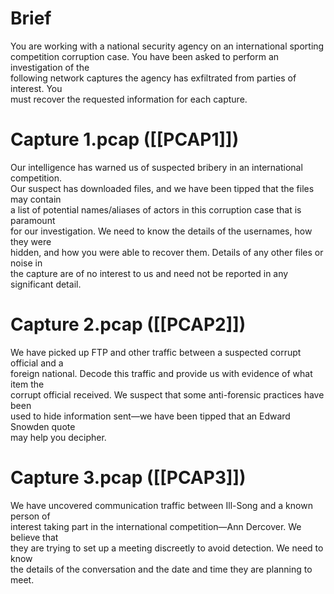 # Brief
You are working with a national security agency on an international sporting  
competition corruption case. You have been asked to perform an investigation of the  
following network captures the agency has exfiltrated from parties of interest. You  
must recover the requested information for each capture.

# Capture 1.pcap ([[PCAP1]])
Our intelligence has warned us of suspected bribery in an international competition.  
Our suspect has downloaded files, and we have been tipped that the files may contain  
a list of potential names/aliases of actors in this corruption case that is paramount  
for our investigation. We need to know the details of the usernames, how they were  
hidden, and how you were able to recover them. Details of any other files or noise in  
the capture are of no interest to us and need not be reported in any significant detail.  

# Capture 2.pcap ([[PCAP2]])
We have picked up FTP and other traffic between a suspected corrupt official and a  
foreign national. Decode this traffic and provide us with evidence of what item the  
corrupt official received. We suspect that some anti-forensic practices have been  
used to hide information sent—we have been tipped that an Edward Snowden quote  
may help you decipher.  

# Capture 3.pcap ([[PCAP3]])
We have uncovered communication traffic between Ill-Song and a known person of  
interest taking part in the international competition—Ann Dercover. We believe that  
they are trying to set up a meeting discreetly to avoid detection. We need to know  
the details of the conversation and the date and time they are planning to meet.